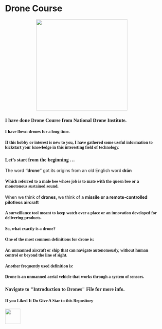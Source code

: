 # Drone Course
<p align="center"><img src="https://airbuzz.one/wp-content/uploads/2018/09/droneguide_for_beginner.jpg" width="300"></p>
<h3 style="font-family:Chaparral Pro Light;">I have done Drone Course from National Drone Institute. </h3>
<h4 style="font-family:Chaparral Pro Light;">I have flown drones for a long time.</h4>
<h4 style="font-family:Chaparral Pro Light;">If this hobby or interest is new to you, I have gathered some useful information to kickstart your knowledge in this interesting field of technology.</h4>
<h3 style="font-family:Chaparral Pro Light;">Let’s start from the beginning …</h3>
<p>The word <strong>“drone”</strong> got its origins from an old English word<strong> drān </strong></p>
<h4 style="font-family:Chaparral Pro Light;">Which referred to a male bee whose job is to mate with the queen bee or a monotonous sustained sound.</h4>
<p>When we think of<strong> drones, </strong>we think of a <strong>missile or a remote-controlled pilotless aircraft</strong></p>
<h4 style="font-family:Chaparral Pro Light;">A surveillance tool meant to keep watch over a place or an innovation developed for delivering products.</h4>
<h4 style="font-family:Chaparral Pro Light;">So, what exactly is a drone?</h4>
<h4 style="font-family:Chaparral Pro Light;">One of the most common definitions for drone is:</h4>
<h4 style="font-family:Chaparral Pro Light;">An unmanned aircraft or ship that can navigate autonomously, without human control or beyond the line of sight.</h4>
<h4 style="font-family:Chaparral Pro Light;">Another frequently used definition is:</h4>
<h4 style="font-family:Chaparral Pro Light;">Drone is an unmanned aerial vehicle that works through a system of sensors.</h4>
<h3 style="font-family:Chaparral Pro Light;">Navigate to "Introduction to Drones" File for more info.</h3>
<h4 style="font-family:Chaparral Pro Light;">If you Liked It Do Give A Star to this Repository</h4>
<img src="https://media3.giphy.com/media/xT0xelpBUyVmjxqGTC/giphy.gif?cid=ecf05e47hee1xbcvi83ogy3e26yddlkqqfhfvngslrf5x97z&rid=giphy.gif&ct=g" width="50">

